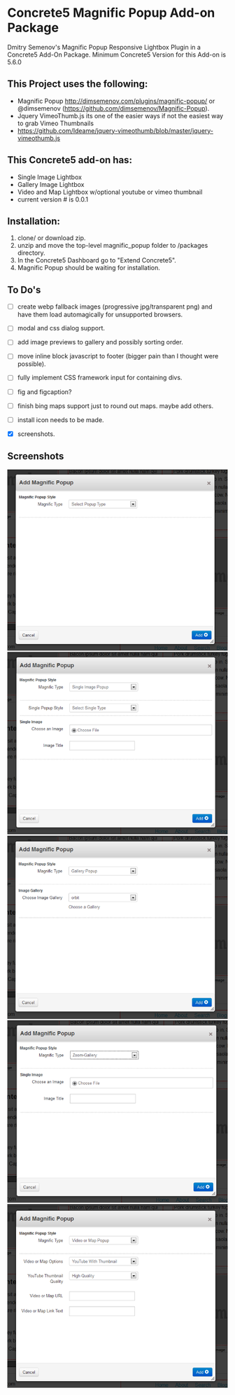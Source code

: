 Concrete5 Magnific Popup Add-on Package
=======================================

Dmitry Semenov's Magnific Popup Responsive Lightbox Plugin in a Concrete5 Add-On Package.
Minimum Concrete5 Version for this Add-on is 5.6.0

This Project uses the following:
-------------------------------------
- Magnific Popup http://dimsemenov.com/plugins/magnific-popup/ or @dimsemenov (https://github.com/dimsemenov/Magnific-Popup).  
- Jquery VimeoThumb.js its one of the easier ways if not the easiest way to grab Vimeo Thumbnails
- https://github.com/Ideame/jquery-vimeothumb/blob/master/jquery-vimeothumb.js

This Concrete5 add-on has:
--------------------------
- Single Image Lightbox
- Gallery Image Lightbox
- Video and Map Lightbox w/optional youtube or vimeo thumbnail
- current version # is 0.0.1

Installation:
-------------

1. clone/ or download zip.
2. unzip and move the top-level magnific_popup folder to /packages directory.  
3. In the Concrete5 Dashboard go to "Extend Concrete5".  
4. Magnific Popup should be waiting for installation.


To Do's
------
- [ ] create webp fallback images (progressive jpg/transparent png) and have them load automagically for unsupported browsers.
- [ ] modal and css dialog support.
- [ ] add image previews to gallery and possibly sorting order.
- [ ] move inline block javascript to footer (bigger pain than I thought were possible).
- [ ] fully implement CSS framework input for containing divs.
- [ ] fig and figcaption? 
- [ ] finish bing maps support just to round out maps. maybe add others. 
- [ ] install icon needs to be made.
- [x] screenshots.


Screenshots
-----------

![Main](./screenshots/magnific.png)
![Single Image](./screenshots/single.png)
![Gallery Of Images](./screenshots/gallery.png)
![Zoom](./screenshots/zoom.png)
![Video](./screenshots/video.png)


